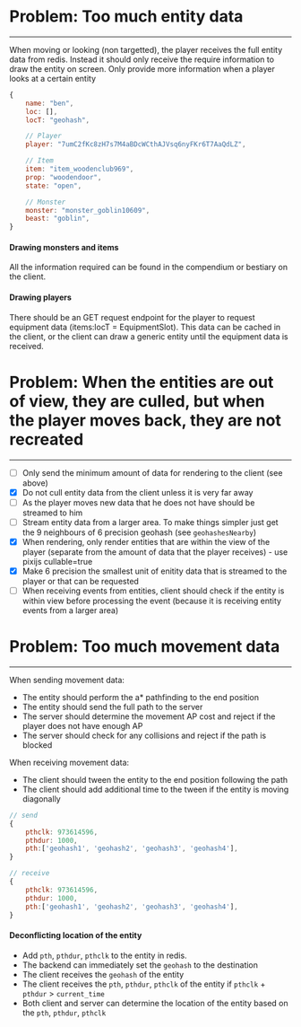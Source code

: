 # Problem: Too much entity data

---

When moving or looking (non targetted), the player receives the full entity data from redis. Instead it should only receive the require information to draw the entity on screen. Only provide more information when a player looks at a certain entity

```js
{
    name: "ben",
    loc: [],
    locT: "geohash",

    // Player
    player: "7umC2fKc8zH7s7M4aBDcWCthAJVsq6nyFKr6T7AaQdLZ",

    // Item
    item: "item_woodenclub969",
    prop: "woodendoor",
    state: "open",

    // Monster
    monster: "monster_goblin10609",
    beast: "goblin",
}
```

#### Drawing monsters and items

All the information required can be found in the compendium or bestiary on the client.

#### Drawing players

There should be an GET request endpoint for the player to request equipment data (items:locT = EquipmentSlot). This data can be cached in the client, or the client can draw a generic entity until the equipment data is received.

# Problem: When the entities are out of view, they are culled, but when the player moves back, they are not recreated

---

- [ ] Only send the minimum amount of data for rendering to the client (see above)
- [x] Do not cull entity data from the client unless it is very far away
- [ ] As the player moves new data that he does not have should be streamed to him
- [ ] Stream entity data from a larger area. To make things simpler just get the 9 neighbours of 6 precision geohash (see `geohashesNearby`)
- [x] When rendering, only render entities that are within the view of the player (separate from the amount of data that the player receives) - use pixijs cullable=true
- [x] Make 6 precision the smallest unit of enitity data that is streamed to the player or that can be requested
- [ ] When receiving events from entities, client should check if the entity is within view before processing the event (because it is receiving entity events from a larger area)

# Problem: Too much movement data

---

When sending movement data:

- The entity should perform the a\* pathfinding to the end position
- The entity should send the full path to the server
- The server should determine the movement AP cost and reject if the player does not have enough AP
- The server should check for any collisions and reject if the path is blocked

When receiving movement data:

- The client should tween the entity to the end position following the path
- The client should add additional time to the tween if the entity is moving diagonally

```js
// send
{
    pthclk: 973614596,
    pthdur: 1000,
    pth:['geohash1', 'geohash2', 'geohash3', 'geohash4'],
}

// receive
{
    pthclk: 973614596,
    pthdur: 1000,
    pth:['geohash1', 'geohash2', 'geohash3', 'geohash4'],
}
```

#### Deconflicting location of the entity

- Add `pth`, `pthdur`, `pthclk` to the entity in redis.
- The backend can immediately set the `geohash` to the destination
- The client receives the `geohash` of the entity
- The client receives the `pth`, `pthdur`, `pthclk` of the entity if `pthclk` + `pthdur` > `current_time`
- Both client and server can determine the location of the entity based on the `pth`, `pthdur`, `pthclk`
